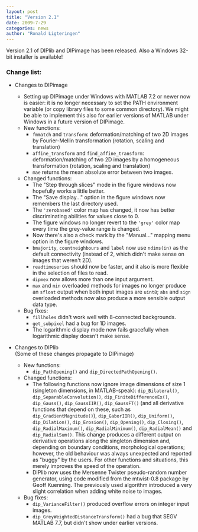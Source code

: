 ```yaml
---
layout: post
title: "Version 2.1"
date: 2009-7-29
categories: news
author: "Ronald Ligteringen"
---
```


Version 2.1 of DIPlib and DIPimage has been released. Also a Windows 32-bit installer is available!

<h3>Change list:</h3>

- Changes to DIPimage

    - Setting up DIPimage under Windows with MATLAB 7.2 or newer now is easier: it is no longer necessary to set the PATH environment variable (or copy library files to some common directory). We might be able to implement this also for earlier versions of MATLAB under Windows in a future version of DIPimage.
    - New functions:
        - `fmmatch` and `transform`: deformation/matching of two 2D images by Fourier-Mellin transformation (rotation, scaling and translation)
        - `affine_transform` and `find_affine_transform`: deformation/matching of two 2D images by a homogeneous transformation (rotation, scaling and translation)
        - `mae` returns the mean absolute error between two images.
    - Changed functions:
        - The "Step through slices" mode in the figure windows now hopefully works a little better.
        - The "Save display..." option in the figure windows now remembers the last directory used.
        - The `'zerobased'` color map has changed, it now has better discriminating abilities for values close to 0.
        - The figure windows no longer revert to the `'grey'` color map every time the grey-value range is changed.
        - Now there's also a check mark by the "Manual..." mapping menu option in the figure windows.
        - `bmajority`, `countneighbours` and `label` now use `ndims(in)` as the default connectivity (instead of 2, which didn't make sense on images that weren't 2D).
        - `readtimeseries` should now be faster, and it also is more flexible in the selection of files to read.
        - `dipmex` now allows more than one input argument.
        - `max` and `min` overloaded methods for images no longer produce an `sfloat` output when both input images are `uint8`; `abs` and `sign` overloaded methods now also produce a more sensible output data type.
    - Bug fixes:
        - `fillholes` didn't work well with 8-connected backgrounds.
        - `get_subpixel` had a bug for 1D images.
        - The logarithmic display mode now fails gracefully when logarithmic display doesn't make sense.

- Changes to DIPlib  
(Some of these changes propagate to DIPimage)

    - New functions:
        - `dip_PathOpening()` and `dip_DirectedPathOpening()`.
    - Changed functions:
        - The following functions now ignore image dimensions of size 1 (singleton dimensions, in MATLAB-speak): `dip_Bilateral()`, `dip_SeparableConvolution()`, `dip_FiniteDifferenceEx()`, `dip_Gauss()`, `dip_GaussIIR()`, `dip_GaussFT()` (and all derivative functions that depend on these, such as `dip_GradientMagnitude()`), `dip_GaborIIR()`, `dip_Uniform()`, `dip_Dilation()`, `dip_Erosion()`, `dip_Opening()`, `dip_Closing()`, `dip_RadialMaximum()`, `dip_RadialMinimum()`, `dip_RadialMean()` and `dip_RadialSum()`. This change produces a different output on derivative operations along the singleton dimension and, depending on boundary conditions, morphological operations; however, the old behaviour was always unexpected and reported as "buggy" by the users. For other functions and situations, this merely improves the speed of the operation.
        - DIPlib now uses the Mersenne Twister pseudo-random number generator, using code modified from the mtwist-0.8 package by Geoff Kuenning. The previously used algorithm introduced a very slight correlation when adding white noise to images.
    - Bug fixes:
        - `dip_VarianceFilter()` produced overflow errors on integer input images.
        - `dip_GreyWeightedDistanceTransform()` had a bug that SEGV MATLAB 7.7, but didn't show under earlier versions.

